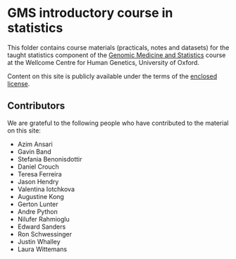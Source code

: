 # GMS introductory course in statistics # 

This folder contains course materials (practicals, notes and datasets) for the taught statistics component of the
[Genomic Medicine and Statistics](https://www.well.ox.ac.uk/study/gms) course at the Wellcome
Centre for Human Genetics, University of Oxford.

Content on this site is publicly available under the terms of the [enclosed license](LICENSE).

## Contributors ##

We are grateful to the following people who have contributed to the material on this site:

* Azim Ansari
* Gavin Band
* Stefania Benonisdottir
* Daniel Crouch
* Teresa Ferreira
* Jason Hendry
* Valentina Iotchkova
* Augustine Kong
* Gerton Lunter
* Andre Python
* Nilufer Rahmioglu
* Edward Sanders
* Ron Schwessinger
* Justin Whalley
* Laura Wittemans

